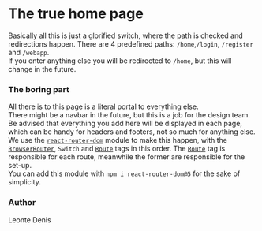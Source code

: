 # The true home page

Basically all this is just a glorified switch, where the path is checked
and redirections happen. There are 4 predefined paths: ```/home```,```/login```,
```/register``` and ```/webapp```.  
If you enter anything else you will be redirected to ```/home```,
but this will change in the future.

### The boring part
All there is to this page is a literal portal to everything else.  
There might be a navbar in the future, but this is a job for the design team.
Be advised that everything you add here will be displayed in each page, which can be handy
for headers and footers, not so much for anything else.  
We use the [```react-router-dom```](https://reactrouter.com/en/main) module to make this happen, with the [```BrowserRouter```](https://reactrouter.com/en/main/router-components/browser-router),
```Switch``` and [```Route```](https://reactrouter.com/en/main/route/route) tags in this order. The [```Route```](https://reactrouter.com/en/main/route/route) tag is responsible for each route, meanwhile the former
are responsible for the set-up.  
You can add this module with ```npm i react-router-dom@5``` for the sake of simplicity.

### Author
Leonte Denis